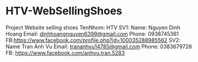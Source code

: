 # HTV-WebSellingShoes
Project Website selling shoes
TenNhom: HTV
SV1:
Name: Nguyen Dinh Hoang
Email: dinhhoangnguyen6399@gmail.com 
Phone: 0938745361 
FB:https://www.facebook.com/profile.php?id=100035288985562
SV2:
Name Tran Anh Vu
Email: trananhvu14785@gmail.com
Phone: 0383679728
FB: https://www.facebook.com/anhvu.tran.5283

